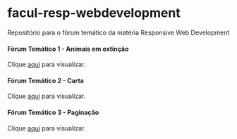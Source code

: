 # facul-resp-webdevelopment
Repositório para o fórum temático da matéria Responsive Web Development
#### Fórum Temático 1 - Animais em extinção
Clique [aqui](https://whathebea.github.io/facul-resp-webdesign/forum-1/index.html) para visualizar.
#### Fórum Temático 2 - Carta
Clique [aqui](https://whathebea.github.io/facul-resp-webdevelopment/forum-2/) para visualizar.
#### Fórum Temático 3 - Paginação
Clique [aqui](https://whathebea.github.io/facul-resp-webdevelopment/forum-3/) para visualizar.
